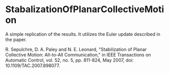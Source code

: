 # StabalizationOfPlanarCollectiveMotion

A simple replication of the results. It utilizes the Euler update described in the paper.

R. Sepulchre, D. A. Paley and N. E. Leonard, "Stabilization of Planar Collective Motion: All-to-All Communication," in IEEE Transactions on Automatic Control, vol. 52, no. 5, pp. 811-824, May 2007, doi: 10.1109/TAC.2007.898077.
